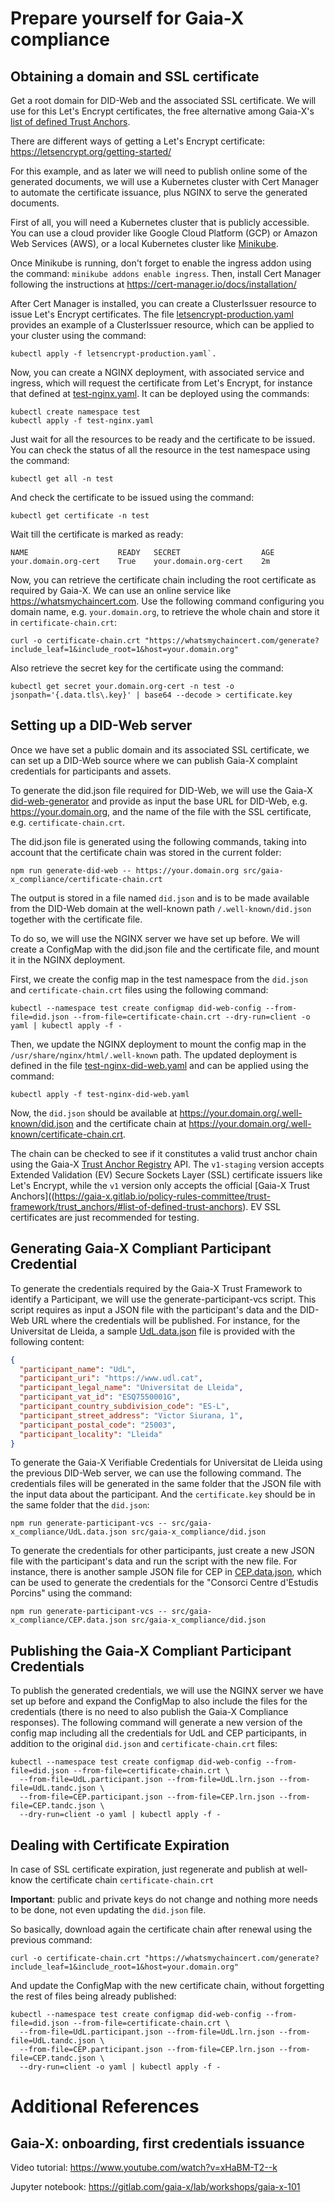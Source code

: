 # Prepare yourself for Gaia-X compliance

## Obtaining a domain and SSL certificate

Get a root domain for DID-Web and the associated SSL certificate. We will use for this Let's Encrypt certificates, the free alternative among Gaia-X's [list of defined Trust Anchors](https://gaia-x.gitlab.io/policy-rules-committee/trust-framework/trust_anchors/#list-of-defined-trust-anchors).

There are different ways of getting a Let's Encrypt certificate: https://letsencrypt.org/getting-started/

For this example, and as later we will need to publish online some of the generated documents, we will use a Kubernetes cluster with Cert Manager to automate the certificate issuance, plus NGINX to serve the generated documents.

First of all, you will need a Kubernetes cluster that is publicly accessible. You can use a cloud provider like Google Cloud Platform (GCP) or Amazon Web Services (AWS), or a local Kubernetes cluster like [Minikube](https://minikube.sigs.k8s.io/docs/start/).

Once Minikube is running, don't forget to enable the ingress addon using the command: `minikube addons enable ingress`. Then, install Cert Manager following the instructions at https://cert-manager.io/docs/installation/

After Cert Manager is installed, you can create a ClusterIssuer resource to issue Let's Encrypt certificates. The file [letsencrypt-production.yaml](letsencrypt-production.yaml) provides an example of a ClusterIssuer resource, which can be applied to your cluster using the command:

```shell
kubectl apply -f letsencrypt-production.yaml`.
```

Now, you can create a NGINX deployment, with associated service and ingress, which will request the certificate from Let's Encrypt, for instance that defined at [test-nginx.yaml](test-nginx.yaml). It can be deployed using the commands:

```shell
kubectl create namespace test
kubectl apply -f test-nginx.yaml
```

Just wait for all the resources to be ready and the certificate to be issued. You can check the status of all the resource in the test namespace using the command:

```shell
kubectl get all -n test
```

And check the certificate to be issued using the command:

```shell
kubectl get certificate -n test
```

Wait till the certificate is marked as ready: 

```
NAME                    READY   SECRET                  AGE
your.domain.org-cert    True    your.domain.org-cert    2m
```

Now, you can retrieve the certificate chain including the root certificate as required by Gaia-X. We can use an online service like https://whatsmychaincert.com. Use the following command configuring you domain name, e.g. `your.domain.org`, to retrieve the whole chain and store it in `certificate-chain.crt`:

```shell
curl -o certificate-chain.crt "https://whatsmychaincert.com/generate?include_leaf=1&include_root=1&host=your.domain.org"
```

Also retrieve the secret key for the certificate using the command:

```shell
kubectl get secret your.domain.org-cert -n test -o jsonpath='{.data.tls\.key}' | base64 --decode > certificate.key
```

## Setting up a DID-Web server

Once we have set a public domain and its associated SSL certificate, we can set up a DID-Web source where we can publish Gaia-X complaint credentials for participants and assets.

To generate the did.json file required for DID-Web, we will use the Gaia-X [did-web-generator](https://gitlab.com/gaia-x/lab/did-web-generator) and provide as input the base URL for DID-Web, e.g. https://your.domain.org, and the name of the file with the SSL certificate, e.g. `certificate-chain.crt`.

The did.json file is generated using the following commands, taking into account that the certificate chain was stored in the current folder:

```shell
npm run generate-did-web -- https://your.domain.org src/gaia-x_compliance/certificate-chain.crt
```

The output is stored in a file named `did.json` and is to be made available from the DID-Web domain at the well-known path `/.well-known/did.json` together with the certificate file. 

To do so, we will use the NGINX server we have set up before. We will create a ConfigMap with the did.json file and the certificate file, and mount it in the NGINX deployment. 

First, we create the config map in the test namespace from the `did.json` and `certificate-chain.crt` files using the following command:

```shell
kubectl --namespace test create configmap did-web-config --from-file=did.json --from-file=certificate-chain.crt --dry-run=client -o yaml | kubectl apply -f -
```
 
Then, we update the NGINX deployment to mount the config map in the `/usr/share/nginx/html/.well-known` path. The updated deployment is defined in the file [test-nginx-did-web.yaml](test-nginx-did-web.yaml) and can be applied using the command:
    
```shell
kubectl apply -f test-nginx-did-web.yaml
```

Now, the `did.json` should be available at https://your.domain.org/.well-known/did.json and the certificate chain at https://your.domain.org/.well-known/certificate-chain.crt.

The chain can be checked to see if it constitutes a valid trust anchor chain using the Gaia-X [Trust Anchor Registry](https://registry.lab.gaia-x.eu/v1-staging/docs#/TrustAnchor/TrustAnchorController_verifyTrustAnchorChain) API. The `v1-staging` version accepts Extended Validation (EV) Secure Sockets Layer (SSL) certificate issuers like Let's Encrypt, while the `v1` version only accepts the official [Gaia-X Trust Anchors]((https://gaia-x.gitlab.io/policy-rules-committee/trust-framework/trust_anchors/#list-of-defined-trust-anchors). EV SSL certificates are just recommended for testing.

## Generating Gaia-X Compliant Participant Credential

To generate the credentials required by the Gaia-X Trust Framework to identify a Participant, we will use the generate-participant-vcs script. This script requires as input a JSON file with the participant's data and the DID-Web URL where the credentials will be published. For instance, for the Universitat de Lleida, a sample [UdL.data.json](UdL.data.json) file is provided with the following content:

```json
{
  "participant_name": "UdL",
  "participant_uri": "https://www.udl.cat",
  "participant_legal_name": "Universitat de Lleida",
  "participant_vat_id": "ESQ7550001G",
  "participant_country_subdivision_code": "ES-L",
  "participant_street_address": "Victor Siurana, 1",
  "participant_postal_code": "25003",
  "participant_locality": "Lleida"
}
```

To generate the Gaia-X Verifiable Credentials for Universitat de Lleida using the previous DID-Web server, we can use the following command. The credentials files will be generated in the same folder that the JSON file with the input data about the participant. And the `certificate.key` should be in the same folder that the `did.json`:

```shell
npm run generate-participant-vcs -- src/gaia-x_compliance/UdL.data.json src/gaia-x_compliance/did.json
```

To generate the credentials for other participants, just create a new JSON file with the participant's data and run the script with the new file. For instance, there is another sample JSON file for CEP in [CEP.data.json](CEP.data.json), which can be used to generate the credentials for the "Consorci Centre d'Estudis Porcins" using the command:

```shell
npm run generate-participant-vcs -- src/gaia-x_compliance/CEP.data.json src/gaia-x_compliance/did.json
```

## Publishing the Gaia-X Compliant Participant Credentials

To publish the generated credentials, we will use the NGINX server we have set up before and expand the ConfigMap to also include the files for the credentials (there is no need to also publish the Gaia-X Compliance responses). The following command will generate a new version of the config map including all the credentials for UdL and CEP participants, in addition to the original `did.json` and `certificate-chain.crt` files:

```shell
kubectl --namespace test create configmap did-web-config --from-file=did.json --from-file=certificate-chain.crt \
  --from-file=UdL.participant.json --from-file=UdL.lrn.json --from-file=UdL.tandc.json \
  --from-file=CEP.participant.json --from-file=CEP.lrn.json --from-file=CEP.tandc.json \
  --dry-run=client -o yaml | kubectl apply -f -
```

## Dealing with Certificate Expiration

In case of SSL certificate expiration, just regenerate and publish at well-know the certificate chain `certificate-chain.crt`

**Important**: public and private keys do not change and nothing more needs to be done, not even updating the `did.json` file.

So basically, download again the certificate chain after renewal using the previous command:

```shell
curl -o certificate-chain.crt "https://whatsmychaincert.com/generate?include_leaf=1&include_root=1&host=your.domain.org"
```

And update the ConfigMap with the new certificate chain, without forgetting the rest of files being already published:

```shell
kubectl --namespace test create configmap did-web-config --from-file=did.json --from-file=certificate-chain.crt \
  --from-file=UdL.participant.json --from-file=UdL.lrn.json --from-file=UdL.tandc.json \
  --from-file=CEP.participant.json --from-file=CEP.lrn.json --from-file=CEP.tandc.json \
  --dry-run=client -o yaml | kubectl apply -f -
```

# Additional References

## Gaia-X: onboarding, first credentials issuance

Video tutorial:
https://www.youtube.com/watch?v=xHaBM-T2--k

Jupyter notebook:
https://gitlab.com/gaia-x/lab/workshops/gaia-x-101
